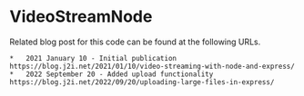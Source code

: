 # VideoStreamNode

Related blog post for this code can be found at the following URLs.

    *   2021 January 10 - Initial publication https://blog.j2i.net/2021/01/10/video-streaming-with-node-and-express/
    *   2022 September 20 - Added upload functionality https://blog.j2i.net/2022/09/20/uploading-large-files-in-express/
    